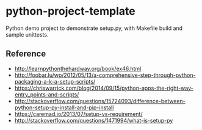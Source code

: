 python-project-template
=============

Python demo project to demonstrate setup.py, with Makefile build and
sample unittests.

## Reference
 * http://learnpythonthehardway.org/book/ex46.html
 * http://foobar.lu/wp/2012/05/13/a-comprehensive-step-through-python-packaging-a-k-a-setup-scripts/
 * https://chriswarrick.com/blog/2014/09/15/python-apps-the-right-way-entry_points-and-scripts/
 * http://stackoverflow.com/questions/15724093/difference-between-python-setup-py-install-and-pip-install
 * https://caremad.io/2013/07/setup-vs-requirement/
 * http://stackoverflow.com/questions/1471994/what-is-setup-py
